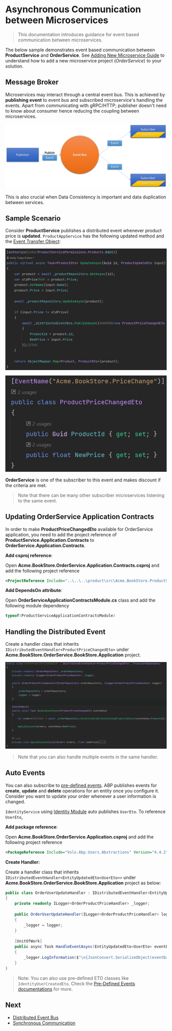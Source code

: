 # Asynchronous Communication between Microservices

> This documentation introduces guidance for event based communication between microservices. 

The below sample demonstrates event based communication between **ProductService** and **OrderService**. See [Adding New Microservice Guide](add-microservice.md) to understand how to add a new microservice project (_OrderService_) to your solution.



## Message Broker

Microservices may interact through a central event bus. This is achieved by **publishing event** to event bus and subscribed microservice's handling the events. Apart from communicating with gRPC/HTTP; publisher doesn't need to know about consumer hence reducing the coupling between microservices.


![Event Bus](../images/eventbus.png)


This is also crucial when Data Consistency is important and data duplication between services.



## Sample Scenario

Consider **ProductService** publishes a distributed event whenever product price is **updated**. `ProductAppService` has the following updated method and the [Event Transfer Object](https://docs.abp.io/en/abp/latest/Distributed-Event-Bus#event-transfer-object):

![Publishing product price change event](../images/product-price-changed-event.png)

![Publishing product price change ETO](../images/product-price-changed-eto.png)

 **OrderService** is one of the subscriber to this event and makes discount if the criteria are met. 

> Note that there can be many other subscriber microservices listening to the same event.



## Updating OrderService Application Contracts

In order to make **ProductPriceChangedEto** available for OrderService application, you need to add the project reference of **ProductService.Application.Contracts** to **OrderService.Application.Contracts**.

**Add csproj reference**:

Open **Acme.BookStore.OrderService.Application.Contracts.csproj** and add the following project reference

```xml
<ProjectReference Include="..\..\..\product\src\Acme.BookStore.ProductService.Application.Contracts\Acme.BookStore.ProductService.Application.Contracts.csproj" />
```

**Add DependsOn attribute**:

Open **OrderServiceApplicationContractsModule.cs** class and add the following module dependency

```csharp
typeof(ProductServiceApplicationContractsModule)
```



## Handling the Distributed Event

Create a handler class that inherits `IDistributedEventHandler<ProductPriceChangedEto>` under **Acme.BookStore.OrderService.BookStore.Application** project.


![Handling product price changed ETO](../images/handling-product-price-changed-eto.png)


> Note that you can also handle multiple events in the same handler.



## Auto Events

You can also subscribe to [pre-defined events](https://docs.abp.io/en/abp/latest/Distributed-Event-Bus#pre-defined-events). ABP publishes events for **create**, **update** and **delete** operations for an entity once you configure it. Consider you want to update your order whenever a user information is changed.

`IdentityService` using [Identity Module](https://docs.abp.io/en/abp/latest/Modules/Identity#distributed-events) auto publishes `UserEto`. To reference `UserEto`, 

**Add package reference**:

Open **Acme.BookStore.OrderService.Application.csproj** and add the following project reference

```xml
<PackageReference Include="Volo.Abp.Users.Abstractions" Version="4.4.2" />
```

**Create Handler:**

Create a handler class that inherits `IDistributedEventHandler<EntityUpdatedEto<UserEto>>` under **Acme.BookStore.OrderService.BookStore.Application** project as below:

```csharp
public class OrderUserUpdateHandler : IDistributedEventHandler<EntityUpdatedEto<UserEto>>,ITransientDependency
{
    private readonly ILogger<OrderProductPriceHandler> _logger;

    public OrderUserUpdateHandler(ILogger<OrderProductPriceHandler> logger)
    {
        _logger = logger;
    }

    [UnitOfWork]
    public async Task HandleEventAsync(EntityUpdatedEto<UserEto> eventData)
    {
        _logger.LogInformation($"\n{JsonConvert.SerializeObject(eventData.Entity)}");
    }
}
```

> Note: You can also use pre-defined ETO classes like `IdentityUserCreatedEto`. Check the [Pre-Defined Events documentations](https://docs.abp.io/en/abp/latest/Distributed-Event-Bus#pre-defined-events) for more.



## Next

- [Distributed Event Bus](https://docs.abp.io/en/abp/latest/Distributed-Event-Bus)
- [Synchronous Communication](synchronous-interservice-communication.md)

